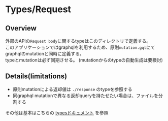 # Types/Request

## Overview
外部のAPIの`Request body`に関するtypeはこのディレクトリで定義する。  
このアプリケーションではgraphqlを利用するため、原則`mutation.gql`にてgraphqlのmutationと同時に定義する。  
typeとmutationは必ず同期させる。
(mutationからのtypeの自動生成は要検討)

## Details(limitations)
- 原則mutationによる返却値は `./response` のtypeを参照する
- 同graphql mutationで異なる返却queryを持たせたい場合は、ファイルを分割する

その他は基本はこちらの [typesドキュメント](https://www.notion.so/ispec/fbcc19eac6f6405787527fb62ae361f0) を参照
